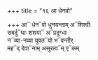 +++
title = "१६ आ धेनवो"

+++
आ᳓ धेन᳓वो धुनयन्ताम् अ᳓शिश्वीः  
सबर्दु᳓घाः शशया᳓ अ᳓प्रदुग्धाः  
न᳓व्या-नव्या युवत᳓यो भ᳓वन्तीर्  
मह᳓द् देवा᳓नाम् असुरत्व᳓म् ए᳓कम्